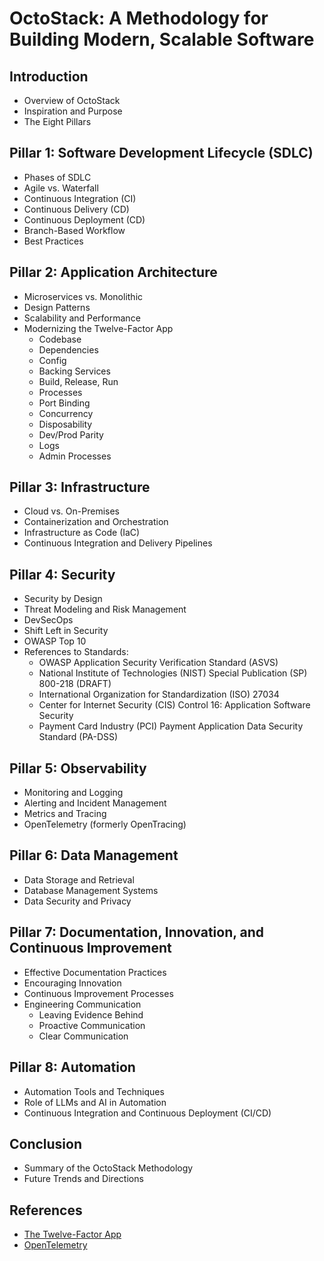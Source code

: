 # OctoStack: A Methodology for Building Modern, Scalable Software

## Introduction

- Overview of OctoStack
- Inspiration and Purpose
- The Eight Pillars

## Pillar 1: Software Development Lifecycle (SDLC)

- Phases of SDLC
- Agile vs. Waterfall
- Continuous Integration (CI)
- Continuous Delivery (CD)
- Continuous Deployment (CD)
- Branch-Based Workflow
- Best Practices

## Pillar 2: Application Architecture
- Microservices vs. Monolithic
- Design Patterns
- Scalability and Performance
- Modernizing the Twelve-Factor App
  - Codebase
  - Dependencies
  - Config
  - Backing Services
  - Build, Release, Run
  - Processes
  - Port Binding
  - Concurrency
  - Disposability
  - Dev/Prod Parity
  - Logs
  - Admin Processes

## Pillar 3: Infrastructure
- Cloud vs. On-Premises
- Containerization and Orchestration
- Infrastructure as Code (IaC)
- Continuous Integration and Delivery Pipelines

## Pillar 4: Security
- Security by Design
- Threat Modeling and Risk Management
- DevSecOps
- Shift Left in Security
- OWASP Top 10
- References to Standards:
  - OWASP Application Security Verification Standard (ASVS)
  - National Institute of Technologies (NIST) Special Publication (SP) 800-218 (DRAFT)
  - International Organization for Standardization (ISO) 27034
  - Center for Internet Security (CIS) Control 16: Application Software Security
  - Payment Card Industry (PCI) Payment Application Data Security Standard (PA-DSS)

## Pillar 5: Observability

- Monitoring and Logging
- Alerting and Incident Management
- Metrics and Tracing
- OpenTelemetry (formerly OpenTracing)

## Pillar 6: Data Management

- Data Storage and Retrieval
- Database Management Systems
- Data Security and Privacy

## Pillar 7: Documentation, Innovation, and Continuous Improvement

- Effective Documentation Practices
- Encouraging Innovation
- Continuous Improvement Processes
- Engineering Communication
  - Leaving Evidence Behind
  - Proactive Communication
  - Clear Communication

## Pillar 8: Automation

- Automation Tools and Techniques
- Role of LLMs and AI in Automation
- Continuous Integration and Continuous Deployment (CI/CD)

## Conclusion

- Summary of the OctoStack Methodology
- Future Trends and Directions

## References

- [The Twelve-Factor App](https://12factor.net/)
- [OpenTelemetry](https://opentelemetry.io/)
